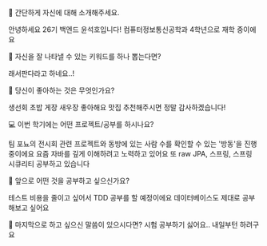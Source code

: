 👋 간단하게 자신에 대해 소개해주세요.

안녕하세요 26기 백엔드 윤석호입니다!
컴퓨터정보통신공학과 4학년으로 재학 중이에요


🔎 자신을 잘 나타낼 수 있는 키워드를 하나 뽑는다면?

래서판다라고 하네요..!


💌 당신이 좋아하는 것은 무엇인가요?

생선회 초밥 게장 새우장 좋아해요
맛집 추천해주시면 정말 감사하겠습니다!


💻 이번 학기에는 어떤 프로젝트/공부를 하시나요?

팀 포뇨의 전시회 관련 프로젝트와
동방에 있는 사람 수를 확인할 수 있는 '방동'을 진행 중이에요
요즘 자바를 깊게 이해하려고 노력하고 있어요
또 raw JPA, 스프링, 스프링 시큐리티 공부하고 있습니다


👣 앞으로 어떤 것을 공부하고 싶으신가요?

테스트 비용을 줄이고 싶어서 TDD 공부를 할 예정이에요
데이터베이스도 제대로 공부해보고 싶어요


💙 마지막으로 하고 싶으신 말씀이 있으시다면?
시험 공부하기 싫어요..
내일부턴 하려구요


